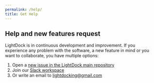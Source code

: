 ```yaml
---
permalink: /help/
title: Get Help
---
```


## Help and new features request
LightDock is in continuous development and improvement. If you experience any problem with the software, a new feature in mind or you want to collaborate, you have multiple options:

1. Open a [new issue in the LightDock main repository](https://github.com/lightdock/lightdock/issues/new)
2. Join our [Slack workspace](https://join.slack.com/t/lightdock/shared_invite/zt-14ezmx2hv-Opr3OgN99~5OfSWeNmUl2A)
3. Or write an email to <lightdocking@gmail.com>

